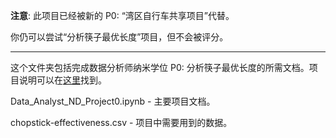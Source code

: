 **注意**: 此项目已经被新的 P0: “湾区自行车共享项目”代替。

你仍可以尝试“分析筷子最优长度”项目，但不会被评分。



----

这个文件夹包括完成数据分析师纳米学位 P0: 分析筷子最优长度的所需文档。项目说明可以在[这里](https://classroom.udacity.com/nanodegrees/nd002/parts/0021345401/modules/457618393275461/lessons/4576183932239847/concepts/45809743450923#)找到。

Data\_Analyst\_ND\_Project0.ipynb - 主要项目文档。

chopstick-effectiveness.csv - 项目中需要用到的数据。